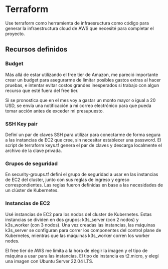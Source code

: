# Terraform
Use terraform como herramienta de infraesructura como código para generar la infraestructura cloud de AWS que necesité para completar el proyecto.

## Recursos definidos
### Budget
Más allá de estar utilizando el free tier de Amazon, me pareció importante crear un budget para asegurarme de limitar posibles gastos extras al hacer pruebas, e intentar evitar costos grandes inesperados si trabajo con algun recurso que esté fuera del free tier.

Si se pronostica que en el mes voy a gastar un monto mayor o igual a 20 USD, se envía una notificación a mi correo electrónico para que pueda tomar acción antes de exceder mi presupuesto.

### SSH Key pair
Definí un par de claves SSH para utilizar para conectarme de forma segura a las instancias de EC2 que cree, sin necesitar establecer una password. El script de terraform keys.tf genera el par de claves y descarga localmente el archivo de la clave privada.

### Grupos de seguridad
En security-groups.tf definí el grupo de seguridad a usar en las instancias de EC2 del cluster, junto con sus reglas de ingreso y egreso correspondientes. Las reglas fueron definidas en base a las necesidades de un clúster de Kubernetes. 


### Instancias de EC2
Usé instancias de EC2 para los nodos del cluster de Kubernetes. Estas instancias se dividen en dos grupos: k3s_server (con 2 nodos) y k3s_worker (con 3 nodos). Una vez creadas las instancias, las máquinas k3s_server se configuran para correr los componentes del control plane de Kubernetes, mientras que las máquinas k3s_worker corren los worker nodes.

El free tier de AWS me limita a la hora de elegir la imagen y el tipo de máquina a usar para las instancias. El tipo de instancia es t2.micro, y elegí una imagen con Ubuntu Server 22.04 LTS.

